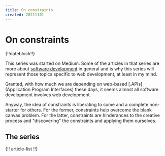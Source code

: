 ```yaml
---
title: On constraints
created: 20211101
---
```


# On constraints

{!!dateblock!!}

This series was started on Medium. Some of the articles in that series are more about [software development](/software-development/) in general and is why this series will represent those topics specific to web development, at least in my mind.

Granted, with how much we are depending on web-based [.APIs](Application Program Interfaces) these days, it seems almost all software development involves web development.

Anyway, the idea of constraints is liberating to some and a complete non-starter for others. For the former, constraints help overcome the blank canvas problem. For the latter, constraints are hinderances to the creative process and "discovering" the constraints and applying them ourselves.

## The series

{!! article-list !!}
